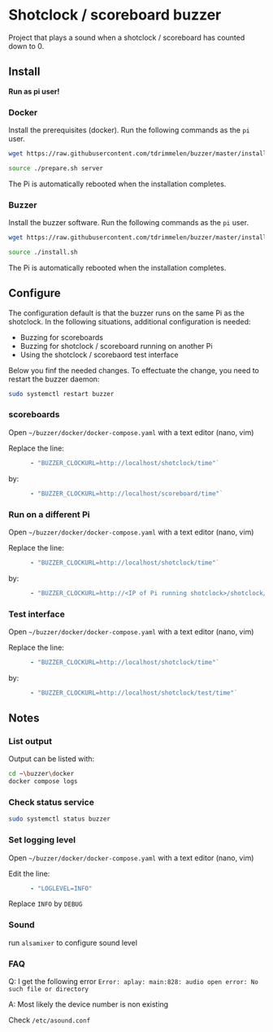 # Shotclock / scoreboard buzzer

Project that plays a sound when a shotclock / scoreboard has counted down to 0.

## Install

**Run as pi user!**

### Docker

Install the prerequisites (docker). Run the following commands as the `pi` user.

``` bash
wget https://raw.githubusercontent.com/tdrimmelen/buzzer/master/install/prepare.sh

source ./prepare.sh server
```

The Pi is automatically rebooted when the installation completes.

### Buzzer

Install the buzzer software. Run the following commands as the `pi` user.

``` bash
wget https://raw.githubusercontent.com/tdrimmelen/buzzer/master/install/install.sh`

source ./install.sh
```

The Pi is automatically rebooted when the installation completes.

## Configure

The configuration default is that the buzzer runs on the same Pi as the shotclock. In the following situations, additional configuration is needed:

- Buzzing for scoreboards
- Buzzing for shotclock / scoreboard running on another Pi
- Using the shotclock / scorebaord test interface

Below you finf the needed changes. To effectuate the change, you need to restart the buzzer daemon:

``` bash
sudo systemctl restart buzzer
```

### scoreboards

Open `~/buzzer/docker/docker-compose.yaml` with a text editor (nano, vim)

Replace the line:

``` yaml
      - "BUZZER_CLOCKURL=http://localhost/shotclock/time"`
```

by:

``` yaml
      - "BUZZER_CLOCKURL=http://localhost/scoreboard/time"`
```

### Run on a different Pi

Open `~/buzzer/docker/docker-compose.yaml` with a text editor (nano, vim)

Replace the line:


``` yaml
      - "BUZZER_CLOCKURL=http://localhost/shotclock/time"`
```

by:

``` yaml
      - "BUZZER_CLOCKURL=http://<IP of Pi running shotclock>/shotclock/time"`
```

### Test interface

Open `~/buzzer/docker/docker-compose.yaml` with a text editor (nano, vim)

Replace the line:


``` yaml
      - "BUZZER_CLOCKURL=http://localhost/shotclock/time"`
```

by:

``` yaml
      - "BUZZER_CLOCKURL=http://localhost/shotclock/test/time"`
```

## Notes

### List output

Output can be listed with:

``` bash
cd ~\buzzer\docker
docker compose logs
```

### Check status service

``` bash
sudo systemctl status buzzer
```

### Set logging level

Open `~/buzzer/docker/docker-compose.yaml` with a text editor (nano, vim)

Edit the line:


``` yaml
      - "LOGLEVEL=INFO"
```

Replace `INFO` by `DEBUG`

### Sound

run `alsamixer` to configure sound level

### FAQ

Q: I get the following error `Error: aplay: main:828: audio open error: No such file or directory`

A:
Most likely the device number is non existing

Check `/etc/asound.conf`
